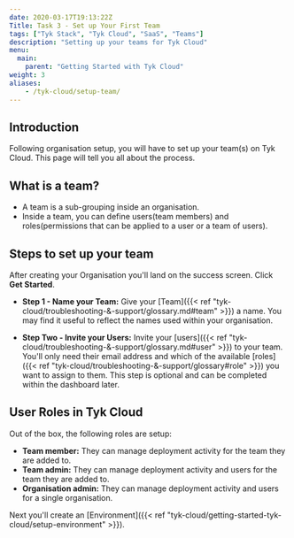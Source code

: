 ```yaml
---
date: 2020-03-17T19:13:22Z
Title: Task 3 - Set up Your First Team
tags: ["Tyk Stack", "Tyk Cloud", "SaaS", "Teams"]
description: "Setting up your teams for Tyk Cloud"
menu:
  main:
    parent: "Getting Started with Tyk Cloud"
weight: 3
aliases:
    - /tyk-cloud/setup-team/
---
```


## Introduction

Following organisation setup, you will have to set up your team(s) on Tyk Cloud. This page will tell you all about the process.

## What is a team?

* A team is a sub-grouping inside an organisation. 
* Inside a team, you can define users(team members) and roles(permissions that can be applied to a user or a team of users).

## Steps to set up your team

After creating your Organisation you'll land on the success screen. Click **Get Started**.

* **Step 1 - Name your Team:** Give your [Team]({{< ref "tyk-cloud/troubleshooting-&-support/glossary.md#team" >}}) a name. You may find it useful to reflect the names used within your organisation.

* **Step Two - Invite your Users:** Invite your [users]({{< ref "tyk-cloud/troubleshooting-&-support/glossary.md#user" >}}) to your team. You'll only need their email address and which of the available [roles]({{< ref "tyk-cloud/troubleshooting-&-support/glossary#role" >}}) you want to assign to them. This step is optional and can be completed within the dashboard later.

## User Roles in Tyk Cloud

Out of the box, the following roles are setup:

* **Team member:** They can manage deployment activity for the team they are added to.
* **Team admin:** They can manage deployment activity and users for the team they are added to.
* **Organisation admin:** They can manage deployment activity and users for a single organisation.

Next you'll create an [Environment]({{< ref "tyk-cloud/getting-started-tyk-cloud/setup-environment" >}}).
